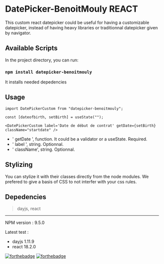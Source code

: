 # DatePicker-BenoitMouly REACT

This custom react datepicker could be useful for having a customizable datepicker, instead of having heavy libraries or traditionnal datepicker given by navigator.

## Available Scripts

In the project directory, you can run:

### `npm install datepicker-benoitmouly`

It installs needed depedencies

## Usage

```react
import DatePickerCustom from "datepicker-benoitmouly";

const [dateofbirth, setBirth] = useState("");

<DatePickerCustom label='Date de début de contrat' getDate={setBirth} className="startdate" />
```

- ' getDate ', function. It could be a validator or a useState. Required.
- ' label ', string. Optionnal.
- ' className', string. Optionnal.

## Stylizing

You can stylize it with their classes directly from the node modules. We prefered to give a basis of CSS to not interfer with your css rules.

## Depedencies

> dayjs,
> react

---------------
NPM version : 9.5.0

Latest test :

- dayjs 1.11.9
- react 18.2.0

[![forthebadge](https://forthebadge.com/images/badges/certified-elijah-wood.svg)](https://forthebadge.com) [![forthebadge](https://forthebadge.com/images/badges/made-with-javascript.svg)](https://forthebadge.com)
